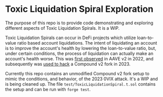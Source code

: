 # Toxic Liquidation Spiral Exploration

The purpose of this repo is to provide code demonstrating and exploring different aspects of Toxic Liquidation Spirals. It is a WIP.


Toxic Liquidation Spirals can occur in DeFi projects which utilize loan-to-value ratio based account liquidations. 
The intent of liquidating an account is to improve the account's health by lowering the loan-to-value ratio, but, under certain conditions, the process of liquidation can actually make an account's health worse.
This was [first observed](https://arxiv.org/pdf/2212.07306.pdf#:~:text=3%20Toxic%20Liquidation%20Spirals&text=Toxic%20liquida%2D%20tions%20are%20dangerous,Vinit%20and%20LT%20Vfin%20respectively.) in AAVE v2 in 2022, and subsequently was [used to hack](https://0vixprotocol.medium.com/0vix-exploit-post-mortem-15c882dcf479) a Compound v2 fork in 2023. 

Currently this repo contains an unmodified Compound v2 fork setup to mimic the conditions, and behavior, of the 2023 0VIX attack. It's a WIP and is being cleaned up. The file `test/ToxicLiquidationSpiral.t.sol` contains the setup and can be run with `forge test`.
